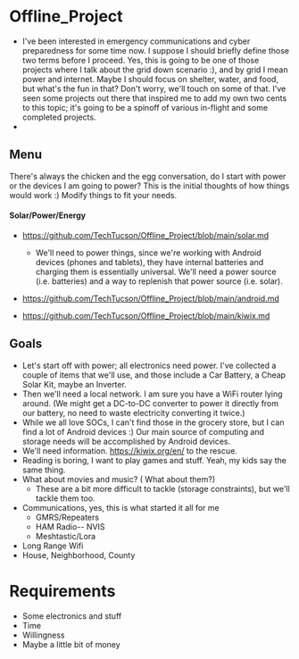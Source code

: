 # Offline_Project
- I've been interested in emergency communications and cyber preparedness for some time now. I suppose I should briefly define those two terms before I proceed. Yes, this is going to be one of those projects where I talk about the grid down scenario :), and by grid I mean power and internet. Maybe I should focus on shelter, water, and food, but what's the fun in that? Don't worry, we'll touch on some of that.  I've seen some projects out there that inspired me to add my own two cents to this topic; it's going to be a spinoff of various in-flight and some completed projects.
- 

## Menu
There's always the chicken and the egg conversation, do I start with power or the devices I am going to power? This is the initial thoughts of how things would work :) Modify things to fit your needs.
#### Solar/Power/Energy
- https://github.com/TechTucson/Offline_Project/blob/main/solar.md
  - We'll need to power things, since we're working with Android devices (phones and tablets), they have internal batteries and charging them is essentially universal. We'll need a power source (i.e. batteries) and a way to replenish that power source (i.e. solar). 
  
- https://github.com/TechTucson/Offline_Project/blob/main/android.md
- https://github.com/TechTucson/Offline_Project/blob/main/kiwix.md
## Goals
- Let's start off with power; all electronics need power. I've collected a couple of items that we'll use, and those include a Car Battery, a Cheap Solar Kit, maybe an Inverter.
- Then we'll need a local network. I am sure you have a WiFi router lying around. (We might get a DC-to-DC converter to power it directly from our battery, no need to waste electricity converting it twice.)
- While we all love SOCs, I can't find those in the grocery store, but I can find a lot of Android devices :) Our main source of computing and storage needs will be accomplished by Android devices. 
- We'll need information. https://kiwix.org/en/ to the rescue.
- Reading is boring, I want to play games and stuff. Yeah, my kids say the same thing.
- What about movies and music? ( What about them?)
  - These are a bit more difficult to tackle (storage constraints), but we'll tackle them too.
- Communications, yes, this is what started it all for me
  - GMRS/Repeaters
  - HAM Radio-- NVIS
  - Meshtastic/Lora
- Long Range Wifi
- House, Neighborhood, County

# Requirements
- Some electronics and stuff
- Time
- Willingness
- Maybe a little bit of money

  
